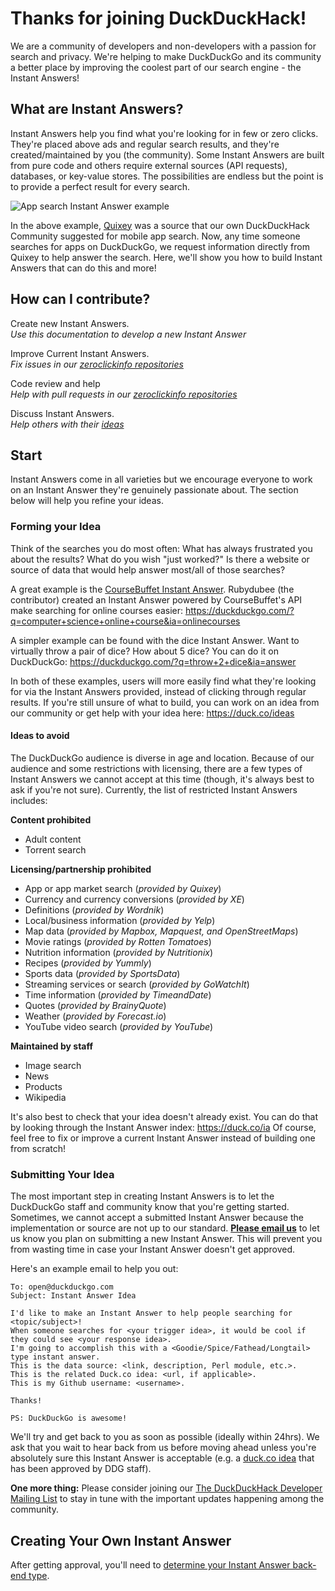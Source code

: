 # Thanks for joining DuckDuckHack!

We are a community of developers and non-developers with a passion for search and privacy. We're helping to make DuckDuckGo and its community a better place by improving the coolest part of our search engine - the Instant Answers!

## What are Instant Answers?

Instant Answers help you find what you're looking for in few or zero clicks. They're placed above ads and regular search results, and they're created/maintained by you (the community). Some Instant Answers are built from pure code and others require external sources (API requests), databases, or key-value stores. The possibilities are endless but the point is to provide a perfect result for every search. 

![App search Instant Answer example](https://images.duckduckgo.com/iu/?u=https%3A%2F%2Fraw.githubusercontent.com%2Fduckduckgo%2Fduckduckgo-documentation%2Fmaster%2Fduckduckhack%2Fassets%2Fapp_search_example.png&f=1)

In the above example, [Quixey](http://quixey.com/) was a source that our own DuckDuckHack Community suggested for mobile app search. Now, any time someone searches for apps on DuckDuckGo, we request information directly from Quixey to help answer the search. Here, we'll show you how to build Instant Answers that can do this and more! 

## How can I contribute? 

Create new Instant Answers.  
*Use this documentation to develop a new Instant Answer*  

Improve Current Instant Answers.  
*Fix issues in our [zeroclickinfo repositories](https://github.com/duckduckgo)*  

Code review and help  
*Help with pull requests in our [zeroclickinfo repositories](https://github.com/duckduckgo)*  

Discuss Instant Answers.  
*Help others with their [ideas](https://duck.co/ideas)*  


## Start

Instant Answers come in all varieties but we encourage everyone to work on an Instant Answer they're genuinely passionate about. The section below will help you refine your ideas. 

### Forming your Idea

Think of the searches you do most often:
	What has always frustrated you about the results? 
	What do you wish "just worked?"
	Is there a website or source of data that would help answer most/all of those searches? 

A great example is the [CourseBuffet Instant Answer](https://duck.co/ia/view/coursebuffet). Rubydubee (the contributor) created an Instant Answer powered by CourseBuffet's API make searching for online courses easier: https://duckduckgo.com/?q=computer+science+online+course&ia=onlinecourses 

A simpler example can be found with the dice Instant Answer. Want to virtually throw a pair of dice? How about 5 dice? You can do it on DuckDuckGo: https://duckduckgo.com/?q=throw+2+dice&ia=answer 

In both of these examples, users will more easily find what they're looking for via the Instant Answers provided, instead of clicking through regular results. If you're still unsure of what to build, you can work on an idea from our community or get help with your idea here: https://duck.co/ideas 

#### Ideas to avoid

The DuckDuckGo audience is diverse in age and location. Because of our audience and some restrictions with licensing, there are a few types of Instant Answers we cannot accept at this time (though, it's always best to ask if you're not sure). Currently, the list of restricted Instant Answers includes: 


**Content prohibited**
- Adult content
- Torrent search

**Licensing/partnership prohibited**
- App or app market search (*provided by Quixey*)
- Currency and currency conversions (*provided by XE*)
- Definitions (*provided by Wordnik*)
- Local/business information (*provided by Yelp*)
- Map data (*provided by Mapbox, Mapquest, and OpenStreetMaps*)
- Movie ratings (*provided by Rotten Tomatoes*)
- Nutrition information (*provided by Nutritionix*)
- Recipes (*provided by Yummly*)
- Sports data (*provided by SportsData*)
- Streaming services or search (*provided by GoWatchIt*)
- Time information (*provided by TimeandDate*)
- Quotes (*provided by BrainyQuote*)
- Weather (*provided by Forecast.io*)
- YouTube video search (*provided by YouTube*)

**Maintained by staff**
- Image search
- News
- Products
- Wikipedia

It's also best to check that your idea doesn't already exist. You can do that by looking through the Instant Answer index: https://duck.co/ia  Of course, feel free to fix or improve a current Instant Answer instead of building one from scratch! 


### Submitting Your Idea

The most important step in creating Instant Answers is to let the DuckDuckGo staff and community know that you're getting started. Sometimes, we cannot accept a submitted Instant Answer because the implementation or source are not up to our standard. 
**[Please email us](mailto:open@duckduckgo.com)** to let us know you plan on submitting a new Instant Answer. This will prevent you from wasting time in case your Instant Answer doesn't get approved.


Here's an example email to help you out:

```text
To: open@duckduckgo.com
Subject: Instant Answer Idea

I'd like to make an Instant Answer to help people searching for <topic/subject>!
When someone searches for <your trigger idea>, it would be cool if they could see <your response idea>.
I'm going to accomplish this with a <Goodie/Spice/Fathead/Longtail> type instant answer.
This is the data source: <link, description, Perl module, etc.>.
This is the related Duck.co idea: <url, if applicable>.
This is my Github username: <username>.

Thanks!

PS: DuckDuckGo is awesome!
```

We'll try and get back to you as soon as possible (ideally within 24hrs). We ask that you wait to hear back from us before moving ahead unless you're absolutely sure this Instant Answer is acceptable (e.g. a [duck.co idea](https://duck.co/ideas) that has been approved by DDG staff). 

**One more thing:** Please consider joining our [The DuckDuckHack Developer Mailing List](https://www.listbox.com/subscribe/?list_id=197814) to stay in tune with the important updates happening among the community. 


## Creating Your Own Instant Answer

After getting approval, you'll need to [determine your Instant Answer back-end type](https://github.com/duckduckgo/duckduckgo-documentation/blob/master/duckduckhack/getting-started/determine_your_instant_answer_type.md).
